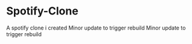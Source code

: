 # Spotify-Clone
A spotify clone i created 
Minor update to trigger rebuild
Minor update to trigger rebuild

